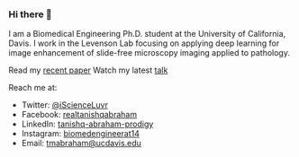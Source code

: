### Hi there 👋

I am a Biomedical Engineering Ph.D. student at the University of California, Davis. I work in the Levenson Lab focusing on applying deep learning for image enhancement of slide-free microscopy imaging applied to pathology.

Read my [recent paper](https://arxiv.org/abs/2008.08579)
Watch my latest [talk](https://www.youtube.com/watch?v=gT8-wDPLOBg)

Reach me at:
- Twitter: [@iScienceLuvr](https://twitter.com/iScienceLuvr)
- Facebook: [realtanishqabraham](https://facebook.com/realtanishqabraham)
- LinkedIn: [tanishq-abraham-prodigy](https://www.linkedin.com/in/tanishq-abraham-prodigy/)
- Instagram: [biomedengineerat14](https://instagram.com/biomedengineerat14)
- Email: tmabraham@ucdavis.edu

<!--
**tmabraham/tmabraham** is a ✨ _special_ ✨ repository because its `README.md` (this file) appears on your GitHub profile.

Here are some ideas to get you started:

- 🔭 I’m currently working on ...
- 🌱 I’m currently learning ...
- 👯 I’m looking to collaborate on ...
- 🤔 I’m looking for help with ...
- 💬 Ask me about ...
- 📫 How to reach me: ...
- 😄 Pronouns: ...
- ⚡ Fun fact: ...
-->
